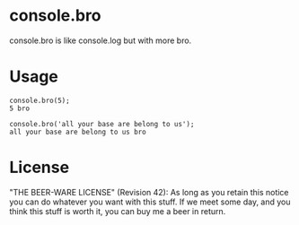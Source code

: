 console.bro
===========

console.bro is like console.log but with more bro. 


# Usage
    console.bro(5);
    5 bro

    console.bro('all your base are belong to us');
    all your base are belong to us bro

# License 

"THE BEER-WARE LICENSE" (Revision 42): As long as you retain this notice you
can do whatever you want with this stuff. If we meet some day, and you think
this stuff is worth it, you can buy me a beer in return.
